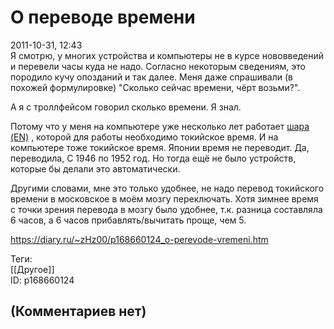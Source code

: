 О переводе времени
==================

  
2011-10-31, 12:43  
 Я смотрю, у многих устройства и компьютеры не в курсе нововведений и перевели часы куда не надо. Согласно некоторым сведениям, это породило кучу опозданий и так далее. Меня даже спрашивали (в похожей формулировке) "Сколько сейчас времени, чёрт возьми?".   
   
 А я с троллфейсом говорил сколько времени. Я знал.   
   
 Потому что у меня на компьютере уже несколько лет работает  [шара (EN)](https://en.wikipedia.org/wiki/Share_%28P2P%29)  , которой для работы необходимо токийское время. И на компьютере тоже токийское время. Японии время не переводит. Да, переводила, С 1946 по 1952 год. Но тогда ещё не было устройств, которые бы делали это автоматически.   
   
 Другими словами, мне это только удобнее, не надо перевод токийского времени в московское в моём мозгу переключать. Хотя зимнее время с точки зрения перевода в мозгу было удобнее, т.к. разница составляла 6 часов, а 6 часов прибавлять/вычитать проще, чем 5.   
  
<https://diary.ru/~zHz00/p168660124_o-perevode-vremeni.htm>  
  
Теги:  
[[Другое]]  
ID: p168660124  


(Комментариев нет)
------------------